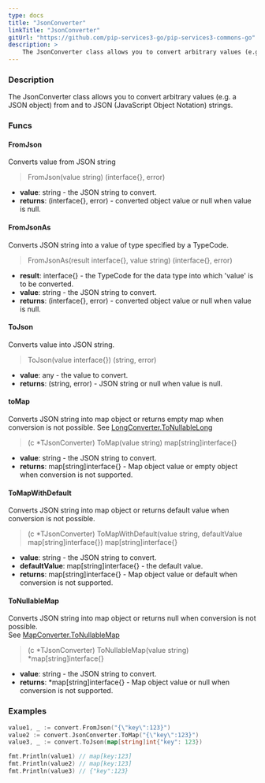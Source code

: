 ```yaml
---
type: docs
title: "JsonConverter"
linkTitle: "JsonConverter"
gitUrl: "https://github.com/pip-services3-go/pip-services3-commons-go"
description: > 
    The JsonConverter class allows you to convert arbitrary values (e.g. a JSON object) from and to JSON (JavaScript Object Notation) strings.
---
```


### Description

The JsonConverter class allows you to convert arbitrary values (e.g. a JSON object) from and to JSON (JavaScript Object Notation) strings.

### Funcs

#### FromJson
Converts value from JSON string

> FromJson(value string) (interface{}, error)

- **value**: string - the JSON string to convert.
- **returns**: (interface{}, error) - converted object value or null when value is null.

#### FromJsonAs
Converts JSON string into a value of type specified by a TypeCode.

> FromJsonAs(result interface{}, value string) (interface{}, error) 

- **result**: interface{} - the TypeCode for the data type into which 'value' is to be converted.
- **value**: string - the JSON string to convert.
- **returns**: (interface{}, error) - converted object value or null when value is null.

#### ToJson
Converts value into JSON string.

> ToJson(value interface{}) (string, error)

- **value**: any - the value to convert.
- **returns**: (string, error) - JSON string or null when value is null.

#### toMap
Converts JSON string into map object or returns empty map when conversion is not possible.
See [LongConverter.ToNullableLong](../long_converter/#tonullablelong)

> (c *TJsonConverter) ToMap(value string) map[string]interface{}

- **value**: string - the JSON string to convert.
- **returns**: map[string]interface{} - Map object value or empty object when conversion is not supported.

#### ToMapWithDefault
Converts JSON string into map object or returns default value when conversion is not possible.

> (c *TJsonConverter) ToMapWithDefault(value string, defaultValue map[string]interface{}) map[string]interface{}

- **value**: string - the JSON string to convert.
- **defaultValue**: map[string]interface{} - the default value.
- **returns**: map[string]interface{} - Map object value or default when conversion is not supported.


#### ToNullableMap
Converts JSON string into map object or returns null when conversion is not possible.  
See [MapConverter.ToNullableMap](../map_converter/#tonullablemap)

> (c *TJsonConverter) ToNullableMap(value string) *map[string]interface{}

- **value**: string - the JSON string to convert.
- **returns**: *map[string]interface{} - Map object value or null when conversion is not supported.


### Examples

```go
value1, _ := convert.FromJson("{\"key\":123}")
value2 := convert.JsonConverter.ToMap("{\"key\":123}")
value3, _ := convert.ToJson(map[string]int{"key": 123})

fmt.Println(value1) // map[key:123]
fmt.Println(value2) // map[key:123]
fmt.Println(value3) // {"key":123}

```
